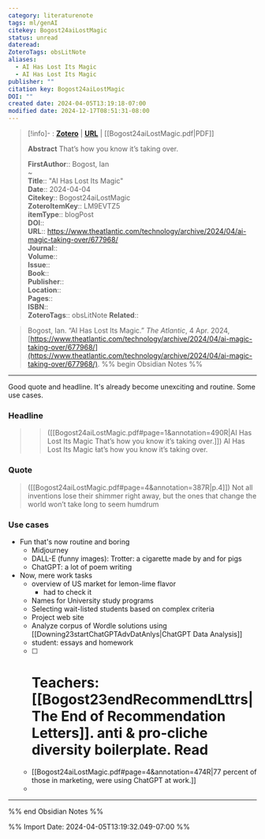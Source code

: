 ```yaml
---
category: literaturenote
tags: ml/genAI
citekey: Bogost24aiLostMagic
status: unread
dateread: 
ZoteroTags: obsLitNote
aliases:
  - AI Has Lost Its Magic
  - AI Has Lost Its Magic
publisher: ""
citation key: Bogost24aiLostMagic
DOI: ""
created date: 2024-04-05T13:19:18-07:00
modified date: 2024-12-17T08:51:31-08:00
---
```


> [!info]- : [**Zotero**](zotero://select/library/items/LM9EVTZ5)   | [**URL**](https://www.theatlantic.com/technology/archive/2024/04/ai-magic-taking-over/677968/) | [[Bogost24aiLostMagic.pdf|PDF]]
>
> 
> **Abstract**
> That’s how you know it’s taking over.
> 
> 
> **FirstAuthor**:: Bogost, Ian  
~    
> **Title**:: "AI Has Lost Its Magic"  
> **Date**:: 2024-04-04  
> **Citekey**:: Bogost24aiLostMagic  
> **ZoteroItemKey**:: LM9EVTZ5  
> **itemType**:: blogPost  
> **DOI**::   
> **URL**:: https://www.theatlantic.com/technology/archive/2024/04/ai-magic-taking-over/677968/  
> **Journal**::   
> **Volume**::   
> **Issue**::   
> **Book**::   
> **Publisher**::   
> **Location**::    
> **Pages**::   
> **ISBN**::   
> **ZoteroTags**:: obsLitNote
>**Related**:: 

> Bogost, Ian. “AI Has Lost Its Magic.” _The Atlantic_, 4 Apr. 2024, [https://www.theatlantic.com/technology/archive/2024/04/ai-magic-taking-over/677968/](https://www.theatlantic.com/technology/archive/2024/04/ai-magic-taking-over/677968/).
%% begin Obsidian Notes %%
___

Good quote and headline.  It's already become unexciting and routine.  Some use cases.

### Headline
> > ([[Bogost24aiLostMagic.pdf#page=1&annotation=490R|AI Has Lost Its Magic That’s how you know it’s taking over.]])
> AI Has Lost Its Magic at’s how you know it’s taking over.
### Quote
> ([[Bogost24aiLostMagic.pdf#page=4&annotation=387R|p.4]])
> Not all inventions lose their shimmer right away, but the ones that change the world won’t take long to seem humdrum

### Use cases
- Fun that's now routine and boring
	- Midjourney
	- DALL-E (funny images): Trotter: a cigarette made by and for pigs
	- ChatGPT: a lot of poem writing
- Now, mere work tasks
	- overview of US market for lemon-lime flavor
		- had to check it
	- Names for University study programs
	- Selecting wait-listed students based on complex criteria
	- Project web site
	- Analyze corpus of Wordle solutions using [[Downing23startChatGPTAdvDatAnlys|ChatGPT Data Analysis]]
	- student: essays and homework
	- [ ] # Teachers: [[Bogost23endRecommendLttrs|The End of Recommendation Letters]]. anti & pro-cliche diversity boilerplate.  Read
	- [[Bogost24aiLostMagic.pdf#page=4&annotation=474R|77 percent of those in marketing, were using ChatGPT at work.]]
	- 


___
%% end Obsidian Notes %%



%% Import Date: 2024-04-05T13:19:32.049-07:00 %%
